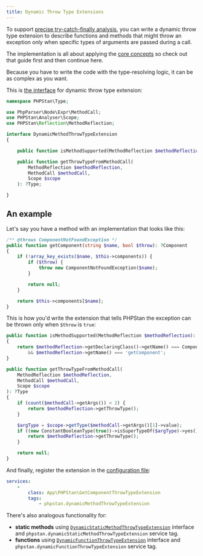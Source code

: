 ```yaml
---
title: Dynamic Throw Type Extensions
---
```


To support [precise try-catch-finally analysis](/blog/precise-try-catch-finally-analysis), you can write a dynamic throw type extension to describe functions and methods that might throw an exception only when specific types of arguments are passed during a call.

The implementation is all about applying the [core concepts](/developing-extensions/core-concepts) so check out that guide first and then continue here.

Because you have to write the code with the type-resolving logic, it can be as complex as you want.

This is [the interface](https://apiref.phpstan.org/1.9.x/PHPStan.Type.DynamicMethodThrowTypeExtension.html) for dynamic throw type extension:

```php
namespace PHPStan\Type;

use PhpParser\Node\Expr\MethodCall;
use PHPStan\Analyser\Scope;
use PHPStan\Reflection\MethodReflection;

interface DynamicMethodThrowTypeExtension
{

	public function isMethodSupported(MethodReflection $methodReflection): bool;

	public function getThrowTypeFromMethodCall(
		MethodReflection $methodReflection,
		MethodCall $methodCall,
		Scope $scope
	): ?Type;

}
```

An example
----------------

Let's say you have a method with an implementation that looks like this:

```php
/** @throws ComponentNotFoundException */
public function getComponent(string $name, bool $throw): ?Component
{
	if (!array_key_exists($name, $this->components)) {
		if ($throw) {
			throw new ComponentNotFoundException($name);
		}

		return null;
	}

	return $this->components[$name];
}
```

This is how you'd write the extension that tells PHPStan the exception can be thrown only when `$throw` is `true`:

```php
public function isMethodSupported(MethodReflection $methodReflection): bool
{
	return $methodReflection->getDeclaringClass()->getName() === ComponentContainer::class
		&& $methodReflection->getName() === 'getComponent';
}

public function getThrowTypeFromMethodCall(
	MethodReflection $methodReflection,
	MethodCall $methodCall,
	Scope $scope
): ?Type
{
	if (count($methodCall->getArgs()) < 2) {
		return $methodReflection->getThrowType();
	}

	$argType = $scope->getType($methodCall->getArgs()[1]->value);
	if ((new ConstantBooleanType(true))->isSuperTypeOf($argType)->yes()) {
		return $methodReflection->getThrowType();
	}

	return null;
}
```

And finally, register the extension in the [configuration file](/config-reference):

```yaml
services:
	-
		class: App\PHPStan\GetComponentThrowTypeExtension
		tags:
			- phpstan.dynamicMethodThrowTypeExtension
```

There's also analogous functionality for:

* **static methods** using [`DynamicStaticMethodThrowTypeExtension`](https://apiref.phpstan.org/1.9.x/PHPStan.Type.DynamicStaticMethodThrowTypeExtension.html) interface and `phpstan.dynamicStaticMethodThrowTypeExtension` service tag.
* **functions** using [`DynamicFunctionThrowTypeExtension`](https://apiref.phpstan.org/1.9.x/PHPStan.Type.DynamicFunctionThrowTypeExtension.html) interface and `phpstan.dynamicFunctionThrowTypeExtension` service tag.
